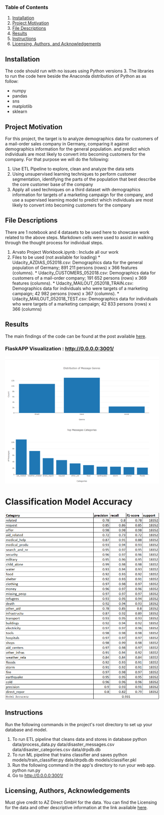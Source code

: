
### Table of Contents

1. [Installation](#installation)
2. [Project Motivation](#motivation)
3. [File Descriptions](#files)
4. [Results](#results)
5. [Instructions](#instructions)
6. [Licensing, Authors, and Acknowledgements](#licensing)

## Installation <a name="installation"></a>

The code should run with no issues using Python versions 3. The libraries to run the code here beside the Anaconda distribution of Python as as follow:
* numpy
* pandas
* sns
* matplotlib
* sklearn

## Project Motivation<a name="motivation"></a>

For this project, the target is to analyze demographics data for customers of a mail-order sales company in Germany, comparing it against demographics information for the general population. and predict which individuals are most likely to convert into becoming customers for the company. For that purpose we will do the following:

1. Use ETL Pipeline to explore, clean and analyze the data sets
2. Using unsupervised learning techniques to perform customer segmentation, identifying the parts of the population that best describe the core customer base of the company
3. Apply all used techniques on a third dataset with demographics information for targets of a marketing campaign for the company, and use a supervised learning model to predict which individuals are most likely to convert into becoming customers for the company


## File Descriptions <a name="files"></a>

There are 1 notebook and 4 datasets to be used here to showcase work related to the above steps. Markdown cells were used to assist in walking through the thought process for individual steps.  
1. Arvato Project Workbook.ipynb : Include all our work
2. Files to be used (not available for loading)
		* Udacity_AZDIAS_052018.csv: Demographics data for the general population of Germany; 891 211 persons (rows) x 366 features (columns).
		* Udacity_CUSTOMERS_052018.csv: Demographics data for customers of a mail-order company; 191 652 persons (rows) x 369 features (columns).
		* Udacity_MAILOUT_052018_TRAIN.csv: Demographics data for individuals who were targets of a marketing campaign; 42 982 persons (rows) x 367 (columns).
		* Udacity_MAILOUT_052018_TEST.csv: Demographics data for individuals who were targets of a marketing campaign; 42 833 persons (rows) x 366 (columns)


## Results<a name="results"></a>

The main findings of the code can be found at the post available [here](https://github.com/ShadyHanafy/Shady/blob/main/Project%20Details.md).

### FlaskAPP Visualization : http://0.0.0.0:3001/
![This is an image](https://github.com/ShadyHanafy/DisasterResponse.io/blob/main/FlaskApp.png)

# Classification Model Accuracy		
![image](https://github.com/ShadyHanafy/DisasterResponse.io/blob/main/visualize3.png)

## Instructions<a name="instructions"></a>	

Run the following commands in the project's root directory to set up your database and model.

1. To run ETL pipeline that cleans data and stores in database python data/process_data.py data/disaster_messages.csv data/disaster_categories.csv data/drpdb.db
2. To run ML pipeline that trains classifier and saves python models/train_classifier.py data/drpdb.db models/classifier.pkl
3. Run the following command in the app's directory to run your web app. python run.py
4. Go to http://0.0.0.0:3001/


## Licensing, Authors, Acknowledgements<a name="licensing"></a>

Must give credit to AZ Direct GmbH for the data.  You can find the Licensing for the data and other descriptive information at the link available [here](https://viewbkemtrvpm7.udacity-student-workspaces.com/files/terms.pdf). 

